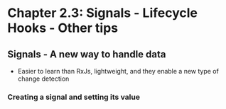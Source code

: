 # Chapter 2.3: Signals - Lifecycle Hooks - Other tips
## Signals - A new way to handle data
- Easier to learn than RxJs, lightweight, and they enable a new type of change detection

### Creating a signal and setting its value
